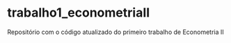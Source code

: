 # trabalho1_econometriaII
Repositório com o código atualizado do primeiro trabalho de Econometria II
